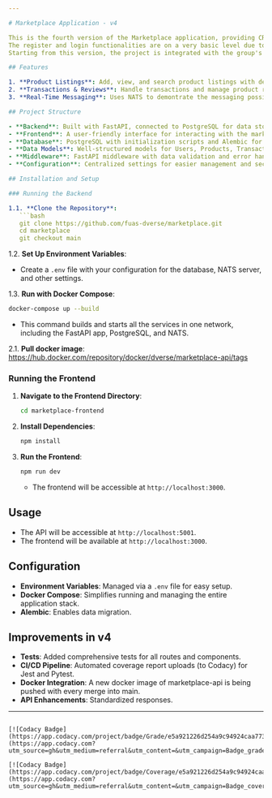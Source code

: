```yaml
---

# Marketplace Application - v4

This is the fourth version of the Marketplace application, providing CRUD functionalities using FastAPI, PostgreSQL, and NATS for messaging. The app also has a simple frontend to interact with in a more user-friendly manner.
The register and login functionalities are on a very basic level due to the goal of using our group authentication service.
Starting from this version, the project is integrated with the group's gateway and all the endpoints are configuired to use it.

## Features

1. **Product Listings**: Add, view, and search product listings with detailed information, including ratings.
2. **Transactions & Reviews**: Handle transactions and manage product reviews for a full marketplace experience.
3. **Real-Time Messaging**: Uses NATS to demontrate the messaging possibilities.

## Project Structure

- **Backend**: Built with FastAPI, connected to PostgreSQL for data storage, and integrated with NATS for messaging.
- **Frontend**: A user-friendly interface for interacting with the marketplace.
- **Database**: PostgreSQL with initialization scripts and Alembic for managing database migrations.
- **Data Models**: Well-structured models for Users, Products, Transactions, and Reviews.
- **Middleware**: FastAPI middleware with data validation and error handling.
- **Configuration**: Centralized settings for easier management and security.

## Installation and Setup

### Running the Backend

1.1. **Clone the Repository**:
   ```bash
   git clone https://github.com/fuas-dverse/marketplace.git
   cd marketplace
   git checkout main
   ```

1.2. **Set Up Environment Variables**:
   - Create a `.env` file with your configuration for the database, NATS server, and other settings.

1.3. **Run with Docker Compose**:
   ```bash
   docker-compose up --build
   ```
   - This command builds and starts all the services in one network, including the FastAPI app, PostgreSQL, and NATS.

2.1. **Pull docker image**:
https://hub.docker.com/repository/docker/dverse/marketplace-api/tags

### Running the Frontend

1. **Navigate to the Frontend Directory**:
   ```bash
   cd marketplace-frontend
   ```

2. **Install Dependencies**:
   ```bash
   npm install
   ```

3. **Run the Frontend**:
   ```bash
   npm run dev
   ```
   - The frontend will be accessible at `http://localhost:3000`.

## Usage

- The API will be accessible at `http://localhost:5001`.
- The frontend will be available at `http://localhost:3000`.

## Configuration

- **Environment Variables**: Managed via a `.env` file for easy setup.
- **Docker Compose**: Simplifies running and managing the entire application stack.
- **Alembic**: Enables data migration.

## Improvements in v4

- **Tests**: Added comprehensive tests for all routes and components.
- **CI/CD Pipeline**: Automated coverage report uploads (to Codacy) for Jest and Pytest.
- **Docker Integration**: A new docker image of marketplace-api is being pushed with every merge into main.
- **API Enhancements**: Standardized responses.

---
```

[![Codacy Badge](https://app.codacy.com/project/badge/Grade/e5a921226d254a9c94924caa773ef630)](https://app.codacy.com?utm_source=gh&utm_medium=referral&utm_content=&utm_campaign=Badge_grade)

[![Codacy Badge](https://app.codacy.com/project/badge/Coverage/e5a921226d254a9c94924caa773ef630)](https://app.codacy.com?utm_source=gh&utm_medium=referral&utm_content=&utm_campaign=Badge_coverage)
